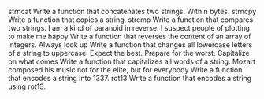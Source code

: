 strncat Write a function that concatenates two strings. With n bytes.
strncpy Write a function that copies a string.
strcmp Write a function that compares two strings.
I am a kind of paranoid in reverse. I suspect people of plotting to make me happy Write a function that reverses the content of an array of integers.
Always look up Write a function that changes all lowercase letters of a string to uppercase.
Expect the best. Prepare for the worst. Capitalize on what comes Write a function that capitalizes all words of a string.
Mozart composed his music not for the elite, but for everybody Write a function that encodes a string into 1337.
rot13 Write a function that encodes a string using rot13.
